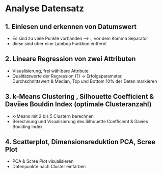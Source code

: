 # Analyse Datensatz 

## 1. Einlesen und erkennen von Datumswert 
- Es sind zu viele Punkte vorhanden --> ., vor dem Komma Separator
- diese sind über eine Lambda Funktion entfernt

## 2. Lineare Regression von zwei Attributen 

- Visualisierung, frei wählbare Attribute
- Qualitätswerte der Regression (?) -> Erfolgsparameter, Durchschnittswert & Median, Top und Bottom 10% der Daten markieren

## 3. k-Means Clustering , Silhouette Coefficient & Daviies Bouldin Index (optimale Clusteranzahl)

- k-Means mit 2 bis 5 Clustern berechnen
- Berechnung und Visualisierung des Silhouette Coefficient & Davies Boulding Index 

## 4. Scatterplot, Dimensionsreduktion PCA, Scree Plot 

- PCA & Scree Plot visualisieren
- Datenpunkte nach Cluster einfärben 
